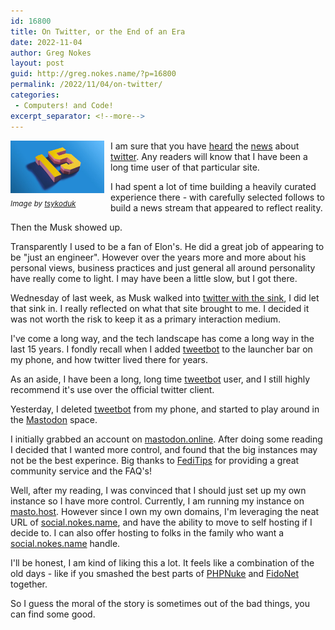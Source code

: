 ```yaml
---
id: 16800
title: On Twitter, or the End of an Era
date: 2022-11-04
author: Greg Nokes
layout: post
guid: http://greg.nokes.name/?p=16800
permalink: /2022/11/04/on-twitter/
categories:
 - Computers! and Code!
excerpt_separator: <!--more-->
---
```


<div style="float: left; padding: 0 10px 10px 0;"><img src="/binaries/2022/11/twitter.jpeg" width="150" alt="Twitter 15 year badge"><br />
<sub><i>Image by <a href="https://twitter.com/tsykoduk">tsykoduk</a></i></sub></div>

I am sure that you have [heard](https://www.nbcnews.com/tech/misinformation/twitter-fires-employees-fight-misinformation-midterm-elections-rcna55750) the [news](https://www.cnn.com/videos/business/2022/11/04/elon-musk-twitter-layoffs-baron-interview-contd-orig-gr.cnn-business) about [twitter](https://www.ign.com/articles/social-media-alternatives-to-twitter-bluesky-reddit-cohost-mastodon). Any readers will know that I have been a long time user of that particular site.

I had spent a lot of time building a heavily curated experience there - with carefully selected follows to build a news stream that appeared to reflect reality.

<!--more-->

Then the Musk showed up.

Transparently I used to be a fan of Elon's. He did a great job of appearing to be "just an engineer". However over the years more and more about his personal views, business practices and just general all around personality have really come to light. I may have been a little slow, but I got there. 

Wednesday of last week, as Musk walked into [twitter with the sink](https://www.cnbc.com/2022/10/26/elon-musk-carried-a-sink-into-twitter-on-wednesday-as-deal-nears-close.html), I did let that sink in. I really reflected on what that site brought to me. I decided it was not worth the risk to keep it as a primary interaction medium.

I've come a long way, and the tech landscape has come a long way in the last 15 years. I fondly recall when I added [tweetbot](https://tapbots.com/tweetbot/) to the launcher bar on my phone, and how twitter lived there for years.

As an aside, I have been a long, long time [tweetbot](https://tapbots.com/tweetbot/) user, and I still highly recommend it's use over the official twitter client.

Yesterday, I deleted [tweetbot](https://tapbots.com/tweetbot/) from my phone, and started to play around in the [Mastodon](https://en.wikipedia.org/wiki/Mastodon_(software)) space. 

I initially grabbed an account on [mastodon.online](https://mastodon.online). After doing some reading I decided that I wanted more control, and found that the big instances may not be the best experince. Big thanks to [FediTips](https://fedi.tips) for providing a great community service and the FAQ's!

Well, after my reading, I was convinced that I should just set up my own instance so I have more control. Currently, I am running my instance on [masto.host](https://masto.host). However since I own my own domains, I'm leveraging the neat URL of [social.nokes.name](https://social.nokes.name), and have the ability to move to self hosting if I decide to. I can also offer hosting to folks in the family who want a [social.nokes.name](https://social.nokes.name) handle.

I'll be honest, I am kind of liking this a lot. It feels like a combination of the old days - like if you smashed the best parts of [PHPNuke](https://en.wikipedia.org/wiki/PHP-Nuke) and [FidoNet](https://www.fidonet.org) together.

So I guess the moral of the story is sometimes out of the bad things, you can find some good.